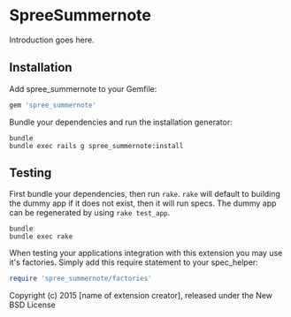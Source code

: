 SpreeSummernote
===============

Introduction goes here.

Installation
------------

Add spree_summernote to your Gemfile:

```ruby
gem 'spree_summernote'
```

Bundle your dependencies and run the installation generator:

```shell
bundle
bundle exec rails g spree_summernote:install
```

Testing
-------

First bundle your dependencies, then run `rake`. `rake` will default to building the dummy app if it does not exist, then it will run specs. The dummy app can be regenerated by using `rake test_app`.

```shell
bundle
bundle exec rake
```

When testing your applications integration with this extension you may use it's factories.
Simply add this require statement to your spec_helper:

```ruby
require 'spree_summernote/factories'
```

Copyright (c) 2015 [name of extension creator], released under the New BSD License
